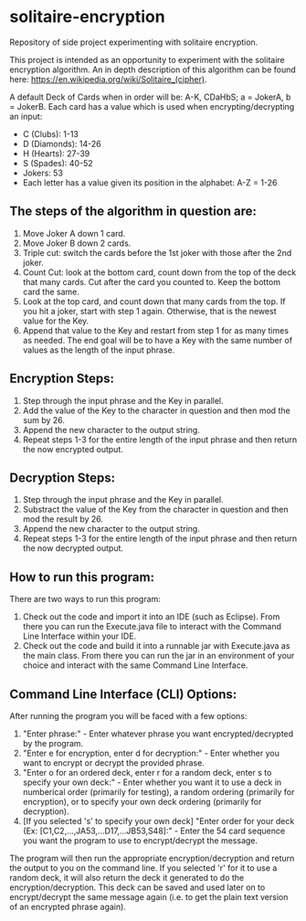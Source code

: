 # solitaire-encryption
Repository of side project experimenting with solitaire encryption.

This project is intended as an opportunity to experiment with the solitaire encryption algorithm. An in depth description of this algorithm can be found here: https://en.wikipedia.org/wiki/Solitaire_(cipher).

A default Deck of Cards when in order will be: A-K, CDaHbS; a = JokerA, b = JokerB. Each card has a value which is used when encrypting/decrypting an input:
* C (Clubs): 1-13
* D (Diamonds): 14-26
* H (Hearts): 27-39
* S (Spades): 40-52
* Jokers: 53
* Each letter has a value given its position in the alphabet: A-Z = 1-26 

The steps of the algorithm in question are:
-
1. Move Joker A down 1 card.
2. Move Joker B down 2 cards.
3. Triple cut: switch the cards before the 1st joker with those after the 2nd joker.
4. Count Cut: look at the bottom card, count down from the top of the deck that many cards. Cut after the card you counted to. Keep the bottom card the same.
5. Look at the top card, and count down that many cards from the top. If you hit a joker, start with step 1 again. Otherwise, that is the newest value for the Key.
6. Append that value to the Key and restart from step 1 for as many times as needed.
The end goal will be to have a Key with the same number of values as the length of the input phrase.

Encryption Steps:
-
1. Step through the input phrase and the Key in parallel.
2. Add the value of the Key to the character in question and then mod the sum by 26.
3. Append the new character to the output string.
4. Repeat steps 1-3 for the entire length of the input phrase and then return the now encrypted output.
	
Decryption Steps:
-
1. Step through the input phrase and the Key in parallel.
2. Substract the value of the Key from the character in question and then mod the result by 26.
3. Append the new character to the output string.
4. Repeat steps 1-3 for the entire length of the input phrase and then return the now decrypted output.

How to run this program:
-
There are two ways to run this program:
1. Check out the code and import it into an IDE (such as Eclipse). From there you can run the Execute.java file to interact with the Command Line Interface within your IDE.
2. Check out the code and build it into a runnable jar with Execute.java as the main class. From there you can run the jar in an environment of your choice and interact with the same Command Line Interface.

Command Line Interface (CLI) Options:
-
After running the program you will be faced with a few options:  
1. "Enter phrase:" - Enter whatever phrase you want encrypted/decrypted by the program.  
2. "Enter e for encryption, enter d for decryption:" - Enter whether you want to encrypt or decrypt the provided phrase.  
3. "Enter o for an ordered deck, enter r for a random deck, enter s to specify your own deck:" - Enter whether you want it to use a deck in numberical order (primarily for testing), a random ordering (primarily for encryption), or to specify your own deck ordering (primarily for decryption).  
4. [If you selected 's' to specify your own deck] "Enter order for your deck (Ex: [C1,C2,...,JA53,...D17,...JB53,S48]:" - Enter the 54 card sequence you want the program to use to encrypt/decrypt the message.  

The program will then run the appropriate encryption/decryption and return the output to you on the command line. If you selected 'r' for it to use a random deck, it will also return the deck it generated to do the encryption/decryption. This deck can be saved and used later on to encrypt/decrypt the same message again (i.e. to get the plain text version of an encrypted phrase again).
